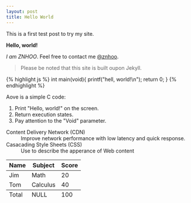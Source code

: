 ```yaml
---
layout: post
title: Hello World
---
```


<div class="message">
 This is a first test post to try my site.
</div>

<strong>Hello, world!</strong>

*I am ZNHOO*. Feel free to contact me <a href="https://twitter.com/znhoo" target="_blank">@znhoo</a>.

>Please be noted that this site is built oupon Jekyll.

{% highlight js %}
int main(void){
    printf("hell, world!\n");
    return 0;
}
{% endhighlight %}

Aove is a simple C code:

1. Print "Hello, world!" on the screen.
2. Return execution states.
3. Pay attention to the "Void" parameter.

<dl>
 <dt> Content Delivery Network (CDN)</dt>
 <dd> Improve network performance with low latency and quick response.

 <dt> Casacading Style Sheets (CSS)</dt>
 <dd> Use to describe the apperance of Web content</dt>
</dl>

<table>
 <thead>
  <tr>
   <th>Name</td>
   <th>Subject</td>
   <th>Score</td>
  </tr>
 </thead>
 <tfoot>
  <tr>
   <td>Total</td>
   <td>NULL</td>
   <td>100</td>
  <tr>
 </tfoot>
 <tbody>
  <tr>
   <td>Jim</td>
   <td>Math</td>
   <td>20</td>
  </tr>
  <tr>
   <td>Tom</td>
   <td>Calculus</td>
   <td>40</td>
 </tbody>
</table>